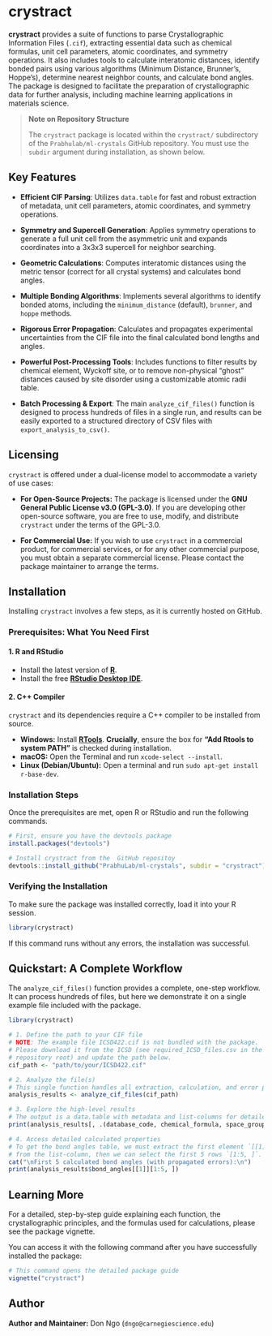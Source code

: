 
<!-- README.md is generated from README.Rmd. Please edit that file -->

# crystract

<!-- badges: start -->

<!-- After setting up, uncomment and update these badges -->

<!-- [![Lifecycle: experimental](https://img.shields.io/badge/lifecycle-experimental-orange.svg)](https://lifecycle.r-lib.org/articles/stages.html#experimental) -->

<!-- [![R-CMD-check](https://github.com/Don-Tat/ml-crystals/actions/workflows/R-CMD-check.yaml/badge.svg)](https://github.com/Don-Tat/ml-crystals/actions/workflows/R-CMD-check.yaml) -->

<!-- badges: end -->

**crystract** provides a suite of functions to parse Crystallographic
Information Files (`.cif`), extracting essential data such as chemical
formulas, unit cell parameters, atomic coordinates, and symmetry
operations. It also includes tools to calculate interatomic distances,
identify bonded pairs using various algorithms (Minimum Distance,
Brunner’s, Hoppe’s), determine nearest neighbor counts, and calculate
bond angles. The package is designed to facilitate the preparation of
crystallographic data for further analysis, including machine learning
applications in materials science.

> **Note on Repository Structure**
>
> The `crystract` package is located within the `crystract/`
> subdirectory of the `Prabhulab/ml-crystals` GitHub repository. You
> must use the `subdir` argument during installation, as shown below.

## Key Features

- **Efficient CIF Parsing**: Utilizes `data.table` for fast and robust
  extraction of metadata, unit cell parameters, atomic coordinates, and
  symmetry operations.

- **Symmetry and Supercell Generation**: Applies symmetry operations to
  generate a full unit cell from the asymmetric unit and expands
  coordinates into a 3x3x3 supercell for neighbor searching.

- **Geometric Calculations**: Computes interatomic distances using the
  metric tensor (correct for all crystal systems) and calculates bond
  angles.

- **Multiple Bonding Algorithms**: Implements several algorithms to
  identify bonded atoms, including the `minimum_distance` (default),
  `brunner`, and `hoppe` methods.

- **Rigorous Error Propagation**: Calculates and propagates experimental
  uncertainties from the CIF file into the final calculated bond lengths
  and angles.

- **Powerful Post-Processing Tools**: Includes functions to filter
  results by chemical element, Wyckoff site, or to remove non-physical
  “ghost” distances caused by site disorder using a customizable atomic
  radii table.

- **Batch Processing & Export**: The main `analyze_cif_files()` function
  is designed to process hundreds of files in a single run, and results
  can be easily exported to a structured directory of CSV files with
  `export_analysis_to_csv()`.

## Licensing

`crystract` is offered under a dual-license model to accommodate a
variety of use cases:

- **For Open-Source Projects:** The package is licensed under the **GNU
  General Public License v3.0 (GPL-3.0)**. If you are developing other
  open-source software, you are free to use, modify, and distribute
  `crystract` under the terms of the GPL-3.0.

- **For Commercial Use:** If you wish to use `crystract` in a commercial
  product, for commercial services, or for any other commercial purpose,
  you must obtain a separate commercial license. Please contact the
  package maintainer to arrange the terms.

## Installation

Installing `crystract` involves a few steps, as it is currently hosted
on GitHub.

### Prerequisites: What You Need First

#### 1. R and RStudio

- Install the latest version of **[R](https://cran.r-project.org/)**.
- Install the free **[RStudio Desktop
  IDE](https://posit.co/download/rstudio-desktop/)**.

#### 2. C++ Compiler

`crystract` and its dependencies require a C++ compiler to be installed
from source.

- **Windows:** Install
  **[RTools](https://cran.r-project.org/bin/windows/Rtools/)**.
  **Crucially**, ensure the box for **“Add Rtools to system PATH”** is
  checked during installation.
- **macOS:** Open the Terminal and run `xcode-select --install`.
- **Linux (Debian/Ubuntu):** Open a terminal and run
  `sudo apt-get install r-base-dev`.

### Installation Steps

Once the prerequisites are met, open R or RStudio and run the following
commands.

``` r
# First, ensure you have the devtools package
install.packages("devtools")

# Install crystract from the  GitHub repositoy
devtools::install_github("PrabhuLab/ml-crystals", subdir = "crystract")
```

### Verifying the Installation

To make sure the package was installed correctly, load it into your R
session.

``` r
library(crystract)
```

If this command runs without any errors, the installation was
successful.

## Quickstart: A Complete Workflow

The `analyze_cif_files()` function provides a complete, one-step
workflow. It can process hundreds of files, but here we demonstrate it
on a single example file included with the package.

``` r
library(crystract)

# 1. Define the path to your CIF file
# NOTE: The example file ICSD422.cif is not bundled with the package.
# Please download it from the ICSD (see required_ICSD_files.csv in the
# repository root) and update the path below.
cif_path <- "path/to/your/ICSD422.cif"

# 2. Analyze the file(s)
# This single function handles all extraction, calculation, and error propagation.
analysis_results <- analyze_cif_files(cif_path)

# 3. Explore the high-level results
# The output is a data.table with metadata and list-columns for detailed results.
print(analysis_results[, .(database_code, chemical_formula, space_group_name)])

# 4. Access detailed calculated properties
# To get the bond angles table, we must extract the first element `[[1]]` 
# from the list-column, then we can select the first 5 rows `[1:5, ]`.
cat("\nFirst 5 calculated bond angles (with propagated errors):\n")
print(analysis_results$bond_angles[[1]][1:5, ])
```

## Learning More

For a detailed, step-by-step guide explaining each function, the
crystallographic principles, and the formulas used for calculations,
please see the package vignette.

You can access it with the following command after you have successfully
installed the package:

``` r
# This command opens the detailed package guide
vignette("crystract")
```

## Author

**Author and Maintainer:** Don Ngo (`dngo@carnegiescience.edu`)
